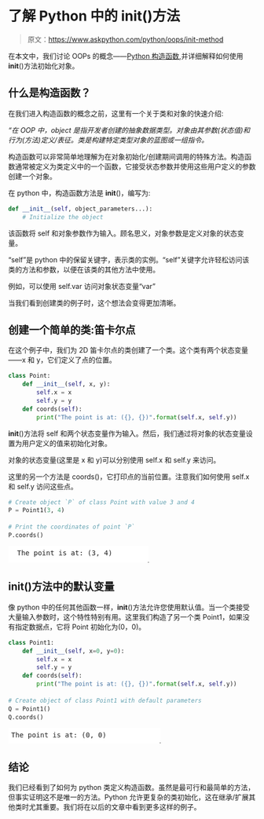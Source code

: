 # 了解 Python 中的 __init__()方法

> 原文：<https://www.askpython.com/python/oops/init-method>

在本文中，我们讨论 OOPs 的概念——[Python 构造函数](https://www.askpython.com/python/oops/python-class-constructor-init-function),并详细解释如何使用 __init__()方法初始化对象。

## 什么是构造函数？

在我们进入构造函数的概念之前，这里有一个关于类和对象的快速介绍:

*“在 OOP 中，object 是指开发者创建的抽象数据类型。对象由其参数(状态值)和行为(方法)定义/表征。类是构建特定类型对象的蓝图或一组指令。*

构造函数可以非常简单地理解为在对象初始化/创建期间调用的特殊方法。构造函数通常被定义为类定义中的一个函数，它接受状态参数并使用这些用户定义的参数创建一个对象。

在 python 中，构造函数方法是 __init__()，编写为:

```py
def __init__(self, object_parameters...):
    # Initialize the object

```

该函数将 self 和对象参数作为输入。顾名思义，对象参数是定义对象的状态变量。

“self”是 python 中的保留关键字，表示类的实例。“self”关键字允许轻松访问该类的方法和参数，以便在该类的其他方法中使用。

例如，可以使用 self.var 访问对象状态变量“var”

当我们看到创建类的例子时，这个想法会变得更加清晰。

## 创建一个简单的类:笛卡尔点

在这个例子中，我们为 2D 笛卡尔点的类创建了一个类。这个类有两个状态变量——x 和 y，它们定义了点的位置。

```py
class Point:
    def __init__(self, x, y):
        self.x = x
        self.y = y
    def coords(self):
        print("The point is at: ({}, {})".format(self.x, self.y))

```

__init__()方法将 self 和两个状态变量作为输入。然后，我们通过将对象的状态变量设置为用户定义的值来初始化对象。

对象的状态变量(这里是 x 和 y)可以分别使用 self.x 和 self.y 来访问。

这里的另一个方法是 coords()，它打印点的当前位置。注意我们如何使用 self.x 和 self.y 访问这些点。

```py
# Create object `P` of class Point with value 3 and 4
P = Point1(3, 4)

# Print the coordinates of point `P`
P.coords()

```

![Image 23](img/c4a287ac4bc3edcf9567f51077d2e986.png)

## __init__()方法中的默认变量

像 python 中的任何其他函数一样，__init__()方法允许您使用默认值。当一个类接受大量输入参数时，这个特性特别有用。这里我们构造了另一个类 Point1，如果没有指定数据点，它将 Point 初始化为(0，0)。

```py
class Point1:
    def __init__(self, x=0, y=0):
        self.x = x
        self.y = y
    def coords(self):
        print("The point is at: ({}, {})".format(self.x, self.y))

# Create object of class Point1 with default parameters
Q = Point1()
Q.coords()

```

![Image 22](img/502fdb2d67d4f52103843bbf985f13c8.png)

## 结论

我们已经看到了如何为 python 类定义构造函数。虽然是最可行和最简单的方法，但事实证明这不是唯一的方法。Python 允许更复杂的类初始化，这在继承/扩展其他类时尤其重要。我们将在以后的文章中看到更多这样的例子。